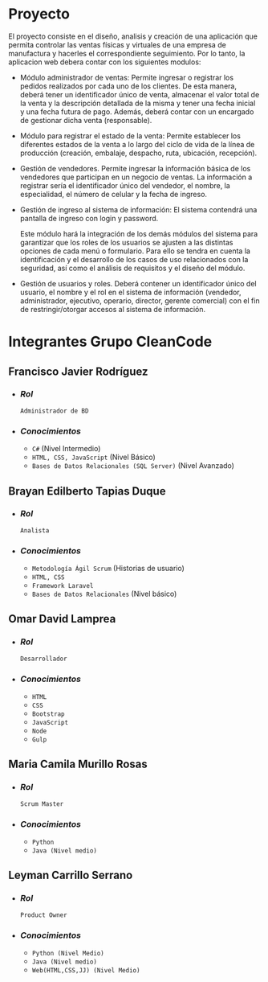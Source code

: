 # **Proyecto**

El proyecto consiste en el diseño, analisis y creación de una aplicación que permita controlar las ventas físicas y virtuales de una empresa de manufactura y hacerles el correspondiente seguimiento. Por lo tanto, la aplicacion web debera contar con los siguientes modulos:

- Módulo administrador de ventas: Permite ingresar o registrar los pedidos realizados por cada uno de los clientes. De esta manera, deberá tener un identificador único de venta, almacenar el valor total de la venta y la descripción detallada de la misma y tener una fecha inicial y una fecha futura de pago. Además, deberá contar con un encargado de gestionar dicha venta (responsable).

- Módulo para registrar el estado de la venta: Permite establecer los diferentes estados de la venta a lo largo del ciclo de vida de la línea de producción (creación, embalaje, despacho, ruta, ubicación, recepción).  

- Gestión de vendedores. Permite ingresar la información básica de los vendedores que participan en un negocio de ventas. La información a registrar sería el identificador único del vendedor, el nombre, la especialidad, el número de celular y la fecha de ingreso.

- Gestión de ingreso al sistema de información: El sistema contendrá una pantalla de ingreso con login y password.

  Este módulo hará la integración de los demás módulos del sistema para garantizar que los roles de los usuarios se ajusten a las distintas opciones de cada menú o formulario.     Para ello se tendra en cuenta la identificación y el desarrollo de los casos de uso relacionados con la seguridad, así como el análisis de requisitos y el diseño del módulo.

- Gestión de usuarios y roles. Deberá contener un identificador único del usuario, el nombre y el rol en el sistema de información (vendedor, administrador, ejecutivo, operario, director, gerente comercial) con el fin de restringir/otorgar accesos al sistema de información.

# **Integrantes Grupo CleanCode**

## Francisco Javier Rodríguez 

- ### _Rol_
    ```Administrador de BD```
- ### _Conocimientos_ 
    - ```C#``` (Nivel Intermedio)
    - ```HTML, CSS, JavaScript``` (Nivel Básico)
    - ```Bases de Datos Relacionales (SQL Server)``` (Nivel Avanzado)
## Brayan Edilberto Tapias Duque

- ### _Rol_
    ```Analista```
- ### _Conocimientos_ 
    - ```Metodología Ágil Scrum``` (Historias de usuario)
    - ```HTML, CSS```
    - ```Framework Laravel```
    - ```Bases de Datos Relacionales``` (Nivel básico)

## Omar David Lamprea
- ### _Rol_
    ```Desarrollador```
- ### _Conocimientos_
    - ```HTML```
    - ```CSS```
    - ```Bootstrap```
    - ```JavaScript```
    - ```Node```
    - ```Gulp```

## Maria Camila Murillo Rosas
- ### _Rol_
    ```Scrum Master```
- ### _Conocimientos_
    - ```Python```
    - ```Java (Nivel medio)```

## Leyman Carrillo Serrano
- ### _Rol_
    ```Product Owner```
- ### _Conocimientos_
    - ```Python (Nivel Medio)```
    - ```Java (Nivel medio)```
    - ```Web(HTML,CSS,JJ) (Nivel Medio)```

